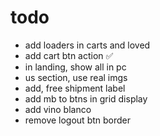 # todo
- add loaders in carts and loved 
- add cart btn action ✅
- in landing, show all in pc
- us section, use real imgs
- add, free shipment label
- add mb to btns in grid display
- add vino blanco
- remove logout btn border